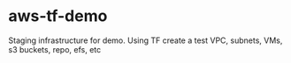 # aws-tf-demo
Staging infrastructure for demo. Using TF create a test VPC, subnets, VMs, s3 buckets, repo, efs, etc 
